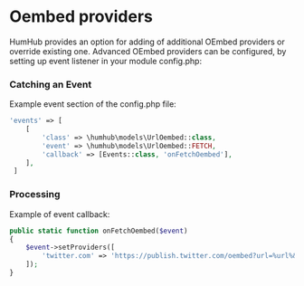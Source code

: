 Oembed providers
======

HumHub provides an option for adding of additional OEmbed providers or override existing one. 
Advanced OEmbed providers can be configured, by setting up event listener in your module config.php:

### Catching an Event

Example event section of the config.php file:

```php
'events' => [
    [
        'class' => \humhub\models\UrlOembed::class, 
        'event' => \humhub\models\UrlOembed::FETCH, 
        'callback' => [Events::class, 'onFetchOembed'],
    ], 
 ]
```

### Processing 

Example of event callback:

```php
public static function onFetchOembed($event)
{
    $event->setProviders([
        'twitter.com' => 'https://publish.twitter.com/oembed?url=%url%&format=json'
    ]);
}
```